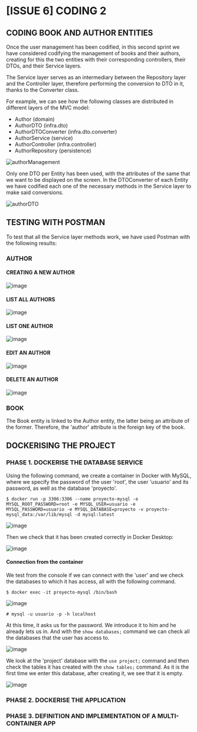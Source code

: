 # [ISSUE 6] CODING 2

## CODING BOOK AND AUTHOR ENTITIES

Once the user management has been codified, in this second sprint we have considered codifying the management of books and their authors, creating for this the two entities with their corresponding controllers, their DTOs, and their Service layers.

The Service layer serves as an intermediary between the Repository layer and the Controller layer, therefore performing the conversion to DTO in it, thanks to the Converter class.

For example, we can see how the following classes are distributed in different layers of the MVC model:
- Author (domain)
- AuthorDTO (infra.dto)
- AuthorDTOConverter (infra.dto.converter)
- AuthorService (service)
- AuthorController (infra.controller)
- AuthorRepository (persistence)

![authorManagement](https://user-images.githubusercontent.com/98974760/212562982-cde63b36-a502-458c-97de-59f5134db5a3.PNG)

Only one DTO per Entity has been used, with the attributes of the same that we want to be displayed on the screen. In the DTOConverter of each Entity we have codified each one of the necessary methods in the Service layer to make said conversions.

![authorDTO](https://user-images.githubusercontent.com/98974760/212562991-cf4f74aa-8527-4d15-bbfe-a8604e0f805a.PNG)

## TESTING WITH POSTMAN

To test that all the Service layer methods work, we have used Postman with the following results:

### AUTHOR

#### CREATING A NEW AUTHOR

![image](https://user-images.githubusercontent.com/98974760/212563205-9d6d553c-b740-4eb8-9a74-58299055879a.png)

#### LIST ALL AUTHORS 

![image](https://user-images.githubusercontent.com/98974760/212563219-3b08bb2f-52f7-46e7-9952-d44ede6ab970.png)

#### LIST ONE AUTHOR

![image](https://user-images.githubusercontent.com/98974760/212563234-c1bab79e-f9a3-47ec-9008-42ba9ce864c3.png)

#### EDIT AN AUTHOR

![image](https://user-images.githubusercontent.com/98974760/212563248-b8534cdd-384a-4cc8-9061-f8a703427b56.png)

#### DELETE AN AUTHOR

![image](https://user-images.githubusercontent.com/98974760/212563260-71e45e15-0b24-422d-b24a-8d69dcd1ddc3.png)


### BOOK

The Book entity is linked to the Author entity, the latter being an attribute of the former. Therefore, the 'author' attribute is the foreign key of the book.


## DOCKERISING THE PROJECT

### PHASE 1. DOCKERISE THE DATABASE SERVICE

Using the following command, we create a container in Docker with MySQL, where we specify the password of the user 'root', the user 'usuario' and its password, as well as the database 'proyecto'.

`$ docker run -p 3306:3306 --name proyecto-mysql -e MYSQL_ROOT_PASSWORD=root -e MYSQL_USER=usuario -e MYSQL_PASSWORD=usuario -e MYSQL_DATABASE=proyecto -v proyecto-mysql_data:/var/lib/mysql -d mysql:latest`

![image](https://user-images.githubusercontent.com/98974760/212563524-d450aa55-2466-4f21-8664-3e00aa695f5f.png)

Then we check that it has been created correctly in Docker Desktop:

![image](https://user-images.githubusercontent.com/98974760/212563536-85cb47b1-1c49-4f44-a987-00bbbdaad149.png)

#### Connection from the container

We test from the console if we can connect with the 'user' and we check the databases to which it has access, all with the following command.

`$ docker exec -it proyecto-mysql /bin/bash`

![image](https://user-images.githubusercontent.com/98974760/212563954-8c61459b-9de9-46de-a1d6-ae526cf24bf3.png)

`# mysql -u usuario -p -h localhost`

At this time, it asks us for the password. We introduce it to him and he already lets us in. And with the `show databases;` command we can check all the databases that the user has access to.

![image](https://user-images.githubusercontent.com/98974760/212563975-4cc318dd-85b8-4fea-820f-9110bb4feb73.png)

We look at the 'project' database with the `use project;` command and then check the tables it has created with the `show tables;` command.
As it is the first time we enter this database, after creating it, we see that it is empty.

![image](https://user-images.githubusercontent.com/98974760/212564081-101e92de-784b-480f-ab49-dcc71c5dd4a6.png)

### PHASE 2. DOCKERISE THE APPLICATION


### PHASE 3. DEFINITION AND IMPLEMENTATION OF A MULTI-CONTAINER APP

